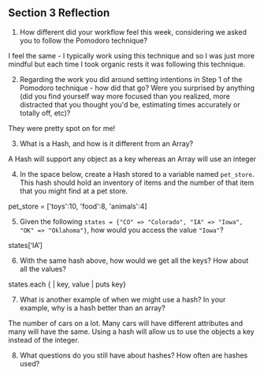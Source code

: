 ## Section 3 Reflection

1. How different did your workflow feel this week, considering we asked you to follow the Pomodoro technique?

I feel the same - I typically work using this technique and so I was just more mindful but each time I took organic rests it was following this technique.


2. Regarding the work you did around setting intentions in Step 1 of the Pomodoro technique - how did that go? Were you surprised by anything (did you find yourself way more focused than you realized, more distracted that you thought you'd be, estimating times accurately or totally off, etc)?

They were pretty spot on for me!

3. What is a Hash, and how is it different from an Array?

A Hash will support any object as a key whereas an Array will use an integer

4. In the space below, create a Hash stored to a variable named `pet_store`.  This hash should hold an inventory of items and the number of that item that you might find at a pet store.

pet_store = ['toys':10, 'food':8, 'animals':4]

5. Given the following `states = {"CO" => "Colorado", "IA" => "Iowa", "OK" => "Oklahoma"}`, how would you access the value `"Iowa"`?

states[‘IA’]

6. With the same hash above, how would we get all the keys?  How about all the values?

states.each { | key, value | puts key}

7. What is another example of when we might use a hash?  In your example, why is a hash better than an array?

The number of cars on a lot. Many cars will have different attributes and many will have the same. Using a hash will allow us to use the objects a key instead of the integer.

8. What questions do you still have about hashes?
How often are hashes used?
